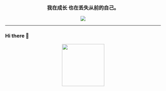 <h3 align="center">我在成长 也在丢失从前的自己。</h3>
<div align="center"><img src="https://visitor-badge.glitch.me/badge?page_id=ye-tutu" /></div>

<hr>



### Hi there 👋
<div align="center"> <img height="137px" src="https://github-readme-stats.vercel.app/api?username=ye-tutu&hide_title=true&hide_border=true&show_icons=trueline_height=21&text_color=000&icon_color=000" /> </div>


<!--
**ye-tutu/ye-tutu** is a ✨ _special_ ✨ repository because its `README.md` (this file) appears on your GitHub profile.

Here are some ideas to get you started:

- 🔭 I’m currently working on ...
- 🌱 I’m currently learning ...
- 👯 I’m looking to collaborate on ...
- 🤔 I’m looking for help with ...
- 💬 Ask me about ...
- 📫 How to reach me: ...
- 😄 Pronouns: ...
- ⚡ Fun fact: ...
-->
